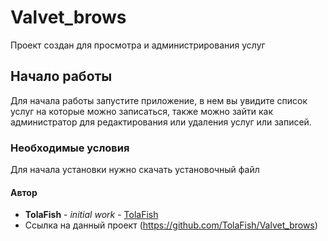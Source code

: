 # Valvet_brows

Проект создан для просмотра и администрирования услуг

## Начало работы
Для начала работы запустите приложение, в нем вы увидите список услуг на которые можно записаться, также можно зайти как администратор для редактирования или удаления
услуг или записей.

### Необходимые условия 
 
 Для начала установки нужно скачать установочный файл
 
#### Автор 
* **TolaFish** - *initial work* - [TolaFish](https://github.com/TolaFish)
* Ссылка на данный проект (https://github.com/TolaFish/Valvet_brows)
